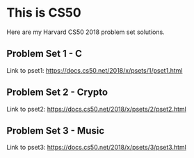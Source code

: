 # This is CS50
Here are my Harvard CS50 2018 problem set solutions.

Problem Set 1 - C
----------

Link to pset1: https://docs.cs50.net/2018/x/psets/1/pset1.html

Problem Set 2 - Crypto
----------

Link to pset2: https://docs.cs50.net/2018/x/psets/2/pset2.html

Problem Set 3 - Music
----------

Link to pset3: https://docs.cs50.net/2018/x/psets/3/pset3.html
